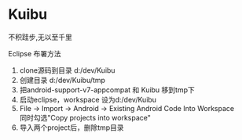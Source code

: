 Kuibu
=====

不积跬步,无以至千里


Eclipse 布署方法
1. clone源码到目录 d:/dev/Kuibu <br>
2. 创建目录 d:/dev/Kuibu/tmp <br>
3. 把android-support-v7-appcompat 和 Kuibu 移到tmp下 <br>
4. 启动eclipse，workspace 设为d:/dev/Kuibu <br>
5. File -> Import -> Android -> Existing Android Code Into Workspace <br>
同时勾选"Copy projects into workspace" <br>
6. 导入两个project后，删除tmp目录<br>
